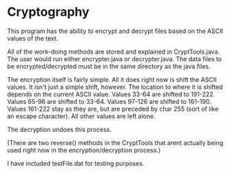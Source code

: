 Cryptography
============

This program has the ability to encrypt and decrypt files based on the ASCII values of the text.

All of the work-doing methods are stored and explained in CryptTools.java.
The user would run either encrypter.java or decrypter.java.
The data files to be encrypted/decrypted must be in the same directory as the java files.

The encryption itself is fairly simple. All it does right now is shift the ASCII values.
It isn't just a simple shift, however. The location to where it is shifted depends on the current ASCII value.
	Values 33-64 are shifted to 191-222.
	Values 65-96 are shifted to 33-64.
	Values 97-126 are shifted to 161-190.
	Values 161-222 stay as they are, but are preceded by char 255 (sort of like an escape character).
	All other values are left alone.

The decryption undoes this process.

(There are two reverse() methods in the CryptTools that arent actually being used right now in the encryption/decryption process.)

I have included testFile.dat for testing purposes.
